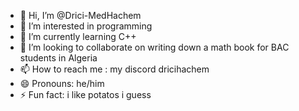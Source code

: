 - 👋 Hi, I’m @Drici-MedHachem
- 👀 I’m interested in programming
- 🌱 I’m currently learning C++
- 💞️ I’m looking to collaborate on writing down a math book for BAC students in Algeria
- 📫 How to reach me : my discord dricihachem
- 😄 Pronouns: he/him
- ⚡ Fun fact: i like potatos i guess
